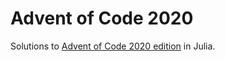 # Advent of Code 2020

Solutions to [Advent of Code 2020 edition](https://adventofcode.com/2020) in Julia.